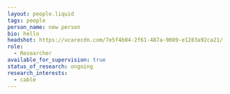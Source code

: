 ```yaml
---
layout: people.liquid
tags: people
person_name: new person
bio: hello
headshot: https://ucarecdn.com/7e5f4b04-2f61-487a-9089-e1283a92ca21/
role:
  - Researcher
available_for_supervision: true
status_of_research: ongoing
research_interests:
  - cable
---
```

